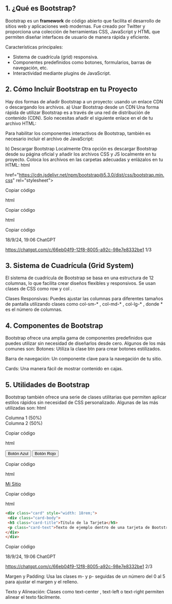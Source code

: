 
## 1. ¿Qué es Bootstrap?

Bootstrap es un **framework** de código abierto que facilita el desarrollo de sitios web y aplicaciones
web modernas. Fue creado por Twitter y proporciona una colección de herramientas CSS,
JavaScript y HTML que permiten diseñar interfaces de usuario de manera rápida y eficiente.

Características principales:

- Sistema de cuadrícula (grid) responsiva.
- Componentes predefinidos como botones, formularios, barras de navegación, etc.
- Interactividad mediante plugins de JavaScript.

##  2. Cómo Incluir Bootstrap en tu Proyecto
Hay dos formas de añadir Bootstrap a un proyecto: usando un enlace CDN o descargando los
archivos.
a) Usar Bootstrap desde un CDN
Una forma rápida de utilizar Bootstrap es a través de una red de distribución de contenido (CDN).
Solo necesitas añadir el siguiente enlace en el <head> de tu archivo HTML:

Para habilitar los componentes interactivos de Bootstrap, también es necesario incluir el archivo de
JavaScript:

b) Descargar Bootstrap Localmente
Otra opción es descargar Bootstrap desde su página oficial y añadir los archivos CSS y JS
localmente en tu proyecto. Coloca los archivos en las carpetas adecuadas y enlázalos en tu HTML:
html
<!-- Bootstrap CSS --> <link
href="https://cdn.jsdelivr.net/npm/bootstrap@5.3.0/dist/css/bootstrap.min.css"
rel="stylesheet">

Copiar código

html
<!-- Bootstrap JS --> <script
src="https://cdn.jsdelivr.net/npm/bootstrap@5.3.0/dist/js/bootstrap.bundle.min.js">
</script>

Copiar código

html
<!-- CSS --> <link rel="stylesheet" href="css/bootstrap.min.css"> <!-- JavaScript -->
<script src="js/bootstrap.bundle.min.js"></script>

Copiar código

18/9/24, 19:06 ChatGPT

https://chatgpt.com/c/66eb04f9-12f8-8005-a92c-98e7e8332be1 1/3

## 3. Sistema de Cuadrícula (Grid System)

El sistema de cuadrícula de Bootstrap se basa en una estructura de 12 columnas, lo que facilita
crear diseños flexibles y responsivos. Se usan clases de CSS como row y col .

Clases Responsivas: Puedes ajustar las columnas para diferentes tamaños de pantalla
utilizando clases como col-sm-* , col-md-* , col-lg-* , donde * es el número de columnas.

## 4. Componentes de Bootstrap

Bootstrap ofrece una amplia gama de componentes predefinidos que puedes utilizar sin necesidad
de diseñarlos desde cero. Algunos de los más comunes son:
Botones: Utiliza la clase btn para crear botones estilizados.

Barra de navegación: Un componente clave para la navegación de tu sitio.

Cards: Una manera fácil de mostrar contenido en cajas.

## 5. Utilidades de Bootstrap

Bootstrap también ofrece una serie de clases utilitarias que permiten aplicar estilos rápidos sin
necesidad de CSS personalizado. Algunas de las más utilizadas son:
html
<div class="container"> <div class="row"> <div class="col-md-6">Columna 1 (50%)</div>
<div class="col-md-6">Columna 2 (50%)</div> </div> </div>

Copiar código

html

<button class="btn btn-primary">Botón Azul</button> <button class="btn btn-
danger">Botón Rojo</button>

Copiar código

html
<nav class="navbar navbar-expand-lg navbar-light bg-light"> <a class="navbar-brand"
href="#">Mi Sitio</a> </nav>

Copiar código

html

```html
<div class="card" style="width: 18rem;">
 <div class="card-body">
 <h5 class="card-title">Título de la Tarjeta</h5>
 <p class="card-text">Texto de ejemplo dentro de una tarjeta de Bootstrap.</p> <a href="#" class="btn btn-primary">Ir a algún lugar</a>
</div>
</div>
```

Copiar código

18/9/24, 19:06 ChatGPT

https://chatgpt.com/c/66eb04f9-12f8-8005-a92c-98e7e8332be1 2/3

Margen y Padding: Usa las clases m- y p- seguidas de un número del 0 al 5 para ajustar el
margen y el relleno.

Texto y Alineación: Clases como text-center , text-left o text-right permiten alinear el
texto fácilmente.